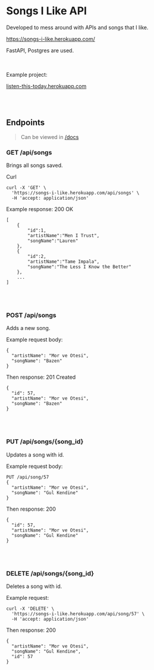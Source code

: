 # Songs I Like API

Developed to mess around with APIs and songs that I like.

https://songs-i-like.herokuapp.com/

FastAPI, Postgres are used.

<br/><br/>
Example project:

[listen-this-today.herokuapp.com](https://listen-this-today.herokuapp.com/)

<br/><br/>
## Endpoints
>Can be viewed in [/docs](https://songs-i-like.herokuapp.com/docs)

### GET /api/songs

Brings all songs saved.

Curl
```
curl -X 'GET' \
  'https://songs-i-like.herokuapp.com/api/songs' \
  -H 'accept: application/json'
```

Example response: 200 OK
```
[
    {
        "id":1,
        "artistName":"Men I Trust",
        "songName":"Lauren"
    },
    {
        "id":2,
        "artistName":"Tame Impala",
        "songName":"The Less I Know the Better"
    },
    ...
]
```
<br/><br/>
### POST /api/songs

Adds a new song.

Example request body:
```
{
  "artistName": "Mor ve Otesi",
  "songName": "Bazen"
}
```
Then response: 201 Created
```
{
  "id": 57,
  "artistName": "Mor ve Otesi",
  "songName": "Bazen"
}
```
<br/><br/>
### PUT /api/songs/{song_id}

Updates a song with id.

Example request body:
```
PUT /api/song/57
{
  "artistName": "Mor ve Otesi",
  "songName": "Gul Kendine"
}
```
Then response: 200
```
{
  "id": 57,
  "artistName": "Mor ve Otesi",
  "songName": "Gul Kendine"
}
```
<br/><br/>
### DELETE /api/songs/{song_id}

Deletes a song with id.

Example request:
```
curl -X 'DELETE' \
  'https://songs-i-like.herokuapp.com/api/song/57' \
  -H 'accept: application/json'
```
Then response: 200
```
{
  "artistName": "Mor ve Otesi",
  "songName": "Gul Kendine",
  "id": 57
}
```
